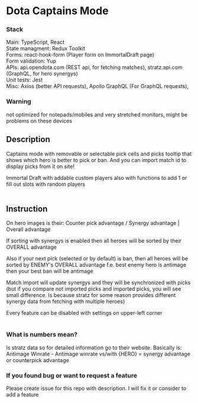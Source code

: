 # Dota Captains Mode


### Stack
Main: TypeScript, React <br>
State managment: Redux Toolkit <br>
Forms: react-hook-form (Player form on ImmortalDraft page) <br>
Form validation: Yup <br>
APIs: api.opendota.com (REST api, for fetching matches), stratz.api.com (GraphQL, for hero synergys) <br>
Unit tests: Jest <br>
Misc: Axios (better API requests), Apollo GraphQL (For GraphQL requests),
<br>

### Warning
not optimized for notepads/mobiles and very stretched monitors, might be problems on these devices
<br>

## Description
Captains mode with removable or selectable pick cells and picks tooltip that shows which hero is better to pick or ban. And you can import match id to display picks from it on site! <br>

Immortal Draft with addable custom players also with functions to add 1 or fill out slots with random players <br>
<br>

## Instruction
On hero images is their: Counter pick advantage / Synergy advantage | Overall advantage <br>

If sorting with synergys is enabled then all heroes will be sorted by their OVERALL advantage <br>

Also if your next pick (selected or by default) is ban, then all heroes will be sorted by ENEMY's OVERALL advantage f.e. best enemy hero is antimage then your best ban will be antimage <br>

Match import will update synergys and they will be synchronized with picks (but if you compare not imported picks and imported picks, you will see small difference. Is because stratz for some reason provides different synergy data from fetching with multiple heroes) <br>

Every feature can be disabled with settings on upper-left corner <br>
<br>

### What is numbers mean?
Is stratz data so for detailed information go to their website. Basically is: Antimage Winrate - Antimage winrate vs/with {HERO} = synergy advantage or counterpick advantage
<br>

### If you found bug or want to request a feature
Please create issue for this repo with description. I will fix it or consider to add a feature 
